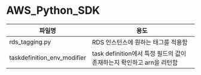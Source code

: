 # AWS_Python_SDK

|파일명|용도|
|---|---|
|rds_tagging.py|RDS 인스턴스에 원하는 태그를 적용함|
|taskdefinition_env_modifier|task definition에서 특정 필드의 값이 존재하는지 확인하고 arn을 리턴함|
